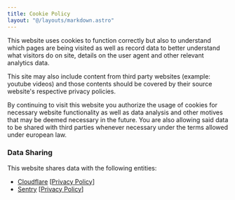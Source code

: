```yaml
---
title: Cookie Policy
layout: "@/layouts/markdown.astro"
---
```


This website uses cookies to function correctly but also to understand which pages are being visited as well as record data to better understand what visitors do on site, details on the user agent and other relevant analytics data.

This site may also include content from third party websites (example: youtube videos) and those contents should be covered by their source website's respective privacy policies.

By continuing to visit this website you authorize the usage of cookies for necessary website functionality as well as data analysis and other motives that may be deemed necessary in the future. You are also allowing said data to be shared with third parties whenever necessary under the terms allowed under european law.

### Data Sharing

This website shares data with the following entities:
- [Cloudflare](https://www.cloudflare.com) [[Privacy Policy](https://www.cloudflare.com/privacypolicy/)]
- [Sentry](https://sentry.io) [[Privacy Policy](https://sentry.io/privacy/)]
